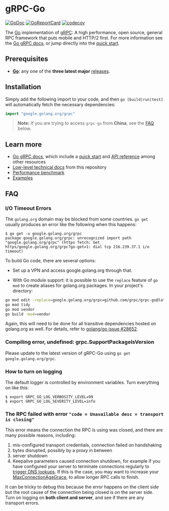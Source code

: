 # gRPC-Go

[![GoDoc](https/pkg.go.dev/badge/google.golang.org/grpc)][API]
[![GoReportCard](https/goreportcard.com/badge/grpc/grpc-go)](https/goreportcard.com/report/github.com/grpc/grpc-go)
[![codecov](https/codecov.io/gh/grpc/grpc-go/graph/badge.svg)](https/codecov.io/gh/grpc/grpc-go)

The [Go][] implementation of [gRPC][]: A high performance, open source, general
RPC framework that puts mobile and HTTP/2 first. For more information see the
[Go gRPC docs][], or jump directly into the [quick start][].

## Prerequisites

- **[Go][]**: any one of the **three latest major** [releases][go-releases].

## Installation

Simply add the following import to your code, and then `go [build|run|test]`
will automatically fetch the necessary dependencies:


```go
import "google.golang.org/grpc"
```

> **Note:** If you are trying to access `grpc-go` from **China**, see the
> [FAQ](#FAQ) below.

## Learn more

- [Go gRPC docs][], which include a [quick start][] and [API
 reference][API] among other resources
- [Low-level technical docs](Documentation) from this repository
- [Performance benchmark][]
- [Examples](examples)

## FAQ

### I/O Timeout Errors

The `golang.org` domain may be blocked from some countries. `go get` usually
produces an error like the following when this happens:

```console
$ go get -u google.golang.org/grpc
package google.golang.org/grpc: unrecognized import path "google.golang.org/grpc" (https fetch: Get https/google.golang.org/grpc?go-get=1: dial tcp 216.239.37.1 i/o timeout)
```

To build Go code, there are several options:

- Set up a VPN and access google.golang.org through that.

- With Go module support: it is possible to use the `replace` feature of `go
 mod` to create aliases for golang.org packages. In your project's directory:

 ```sh
 go mod edit -replace=google.golang.org/grpc=github.com/grpc/grpc-go@latest
 go mod tidy
 go mod vendor
 go build -mod=vendor
 ```

 Again, this will need to be done for all transitive dependencies hosted on
 golang.org as well. For details, refer to [golang/go issue
 #28652](https/github.com/golang/go/issues/28652).

### Compiling error, undefined: grpc.SupportPackageIsVersion

Please update to the latest version of gRPC-Go using
`go get google.golang.org/grpc`.

### How to turn on logging

The default logger is controlled by environment variables. Turn everything on
like this:

```console
$ export GRPC_GO_LOG_VERBOSITY_LEVEL=99
$ export GRPC_GO_LOG_SEVERITY_LEVEL=info
```

### The RPC failed with error `"code = Unavailable desc = transport is closing"`

This error means the connection the RPC is using was closed, and there are many
possible reasons, including:
 1. mis-configured transport credentials, connection failed on handshaking
 1. bytes disrupted, possibly by a proxy in between
 1. server shutdown
 1. Keepalive parameters caused connection shutdown, for example if you have
 configured your server to terminate connections regularly to [trigger DNS
 lookups](https/github.com/grpc/grpc-go/issues/3170#issuecomment-552517779).
 If this is the case, you may want to increase your
 [MaxConnectionAgeGrace](https/pkg.go.dev/google.golang.org/grpc/keepalive?tab=doc#ServerParameters),
 to allow longer RPC calls to finish.

It can be tricky to debug this because the error happens on the client side but
the root cause of the connection being closed is on the server side. Turn on
logging on __both client and server__, and see if there are any transport
errors.

[API]: https/pkg.go.dev/google.golang.org/grpc
[Go]: https/golang.org
[Go module]: https/github.com/golang/go/wiki/Modules
[gRPC]: https/grpc.io
[Go gRPC docs]: https/grpc.io/docs/languages/go
[Performance benchmark]: https/performance-dot-grpc-testing.appspot.com/explore?dashboard=5180705743044608
[quick start]: https/grpc.io/docs/languages/go/quickstart
[go-releases]: https/golang.org/doc/devel/release.html
